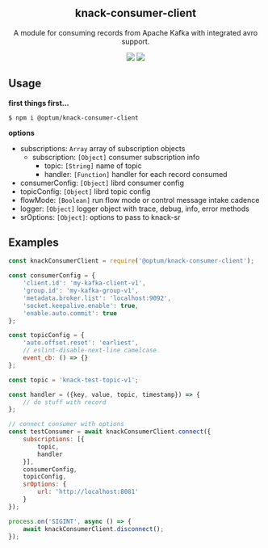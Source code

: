 <h2 align="center">
  knack-consumer-client
</h2>

<p align="center">
  A module for consuming records from Apache Kafka with integrated avro support.
</p>

<p align="center">
    <a href="https://www.npmjs.com/package/@optum/knack-consumer-client"><img src="https://img.shields.io/npm/v/@optum/knack-consumer-client?color=blue"></a>
  <a href="https://github.com/xojs/xo"><img src="https://img.shields.io/badge/code_style-XO-5ed9c7.svg"></a>
</p>

## Usage

<b>first things first...</b>

```shell
$ npm i @optum/knack-consumer-client
```

<b>options</b>

- subscriptions: `Array` array of subscription objects
    + subscription: `[Object]` consumer subscription info
        * topic: `[String]` name of topic
        * handler: `[Function]` handler for each record consumed
- consumerConfig: `[Object]` librd consumer config
- topicConfig: `[Object]` librd topic config
- flowMode: `[Boolean]`  run flow mode or control message intake cadence
- logger: `[Object]`  logger object with trace, debug, info, error methods
- srOptions: `[Object]`: options to pass to knack-sr

## Examples

```js
const knackConsumerClient = require('@optum/knack-consumer-client');

const consumerConfig = {
    'client.id': 'my-kafka-client-v1',
    'group.id': 'my-kafka-group-v1',
    'metadata.broker.list': 'localhost:9092',
    'socket.keepalive.enable': true,
    'enable.auto.commit': true
};

const topicConfig = {
    'auto.offset.reset': 'earliest',
    // eslint-disable-next-line camelcase
    event_cb: () => {}
};

const topic = 'knack-test-topic-v1';

const handler = ({key, value, topic, timestamp}) => {
    // do stuff with record
};

// connect consumer with options
const testConsumer = await knackConsumerClient.connect({
    subscriptions: [{
        topic,
        handler
    }],
    consumerConfig,
    topicConfig,
    srOptions: {
        url: 'http://localhost:8081'
    }
});

process.on('SIGINT', async () => {
    await knackConsumerClient.disconnect();
});
```



